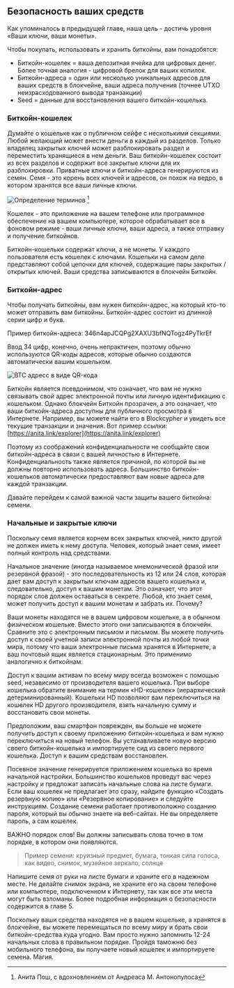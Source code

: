 ## Безопасность ваших средств

Как упоминалось в предыдущей главе, наша цель - достичь уровня «Ваши ключи, ваши монеты».

Чтобы покупать, использовать и хранить биткойны, вам понадобятся:

* Биткойн-кошелек = ваша депозитная ячейка для цифровых денег. Более точная аналогия - цифровой брелок для ваших копилок.
* Биткойн-адреса = один или несколько уникальных адресов для ваших средств в блокчейне, ваши адреса получения (точнее UTXO неизрасходованного вывода транзакции)
* Seed = данные для восстановления вашего биткойн-кошелька.

### Биткойн-кошелек
Думайте о кошельке как о публичном сейфе с несколькими секциями. Любой желающий может внести деньги в каждый из разделов. Только владелец закрытых ключей может разблокировать раздел и переместить хранящиеся в нем деньги. Ваш биткойн-кошелек состоит из всех разделов и содержит все закрытые ключи для их разблокировки. Приватные ключи и биткойн-адреса генерируются из семян. Семя - это корень всех ключей и адресов, он похож на ведро, в котором хранятся все ваши личные ключи.

![Определение терминов](assets/_seed-postbox.png) [^69]

Кошелек - это приложение на вашем телефоне или программное обеспечение на вашем компьютере, которое обрабатывает все в фоновом режиме - ваши личные ключи, ваши адреса, а также отправку и получение биткойнов.

Биткойн-кошельки содержат ключи, а не монеты. У каждого пользователя есть кошелек с ключами. Кошельки на самом деле представляют собой цепочки для ключей, содержащие пары закрытых / открытых ключей. Ваши средства записываются в блокчейн Биткойн.

### Биткойн-адрес
Чтобы получать биткойны, вам нужен биткойн-адрес, на который кто-то может отправить вам биткойны. Биткойн-адрес состоит из длинной серии цифр и букв.

Пример биткойн-адреса: 346n4apJCQPg2XAXU3bfNQTogz4PyTkrEf

Ввод 34 цифр, конечно, очень непрактичен, поэтому обычно используются QR-коды адресов, которые обычно создаются автоматически вашим кошельком.

![BTC адресс в виде QR-кода](assets/_address-book.PNG)

Биткойн является псевдонимом, что означает, что вам не нужно связывать свой адрес электронной почты или личную идентификацию с кошельком. Однако блокчейн Биткойн прозрачен, а это означает, что ваши биткойн-адреса доступны для публичного просмотра в Интернете. Например, вы можете найти его в Blockcypher и увидеть все текущие транзакции и значения. Вот пример ссылки: [https://anita.link/explorer](https://anita.link/explorer)

Поэтому из соображений конфиденциальности не сообщайте свои биткойн-адреса в связи с вашей личностью в Интернете. Конфиденциальность также является причиной, по которой вы не должны повторно использовать адреса. Большинство биткойн-кошельков автоматически предоставляют вам новые адреса для каждой транзакции.

Давайте перейдем к самой важной части защиты вашего биткойна: семени.

### Начальные и закрытые ключи

Поскольку семя является корнем всех закрытых ключей, никто другой не должен иметь к нему доступа. Человек, который знает семя, имеет полный контроль над средствами.

Начальное значение (иногда называемое мнемонической фразой или резервной фразой) - это последовательность из 12 или 24 слов, которая дает вам доступ к закрытым ключам адресов вашего кошелька и, следовательно, доступ к вашим монетам. Это означает, что этот порядок слов должен оставаться в секрете. Любой, кто знает семя, может получить доступ к вашим монетам и забрать их. Почему?

Ваши монеты находятся не в вашем цифровом кошельке, а в обычном физическом кошельке. Вместо этого они записываются в блокчейн. Сравните это с электронным письмом и письмом. Вы можете получить доступ к своей учетной записи электронной почты из любой точки мира, потому что ваши электронные письма хранятся в Интернете, а ваш почтовый ящик является стационарным. Это применимо аналогично к биткойнам.

Доступ к вашим активам по всему миру всегда возможен с помощью seed, независимо от производителя вашего кошелька. При выборе кошелька обратите внимание на термин «HD-кошелек» (иерархический детерминированный). Кошельки HD позволяют вам переключиться на кошелек HD другого производителя, взять начальную сумму и восстановить свои монеты.

Предположим, ваш смартфон поврежден, вы больше не можете получить доступ к своему приложению биткойн-кошелька и вам нужно переключиться на новый телефон. Вы устанавливаете новую версию своего биткойн-кошелька и импортируете сид из своего первого кошелька. Доступ к вашим средствам восстановлен.

Посевное значение генерируется приложением кошелька во время начальной настройки. Большинство кошельков проведут вас через настройку и предложат записать начальные слова на листе бумаги. Если ваш кошелек не предлагает это сразу, найдите функцию «Создать резервную копию» или «Резервное копирование» и следуйте инструкциям. Создание семени работает противоположно созданию пароля, который вы обычно знаете на веб-сайтах. Не вы определяете пароль, а сам кошелек.

ВАЖНО порядок слов! Вы должны записывать слова точно в том порядке, в котором они появляются.

> Пример семени: круизный предмет, бумага, тонкая сила голоса, как видео, снимок, музейное зеркало, солнце

Напишите семя от руки на листе бумаги и храните его в надежном месте. Не делайте снимок экрана, не храните его на своем телефоне или компьютере, подключенном к Интернету, так как все эти места могут быть взломаны. Более подробная информация о безопасности содержится в главе 5.

Поскольку ваши средства находятся не в вашем кошельке, а хранятся в блокчейне, вы можете перемещаться по всему миру и брать свои биткойн-средства куда угодно. Вам просто нужно запомнить 12-24 начальных слова в правильном порядке. Пройдя таможню без мобильного телефона, вы получаете новый кошелек и импортируете семена. Магия.

[^69]: Анита Пош, с вдохновлением от Андреаса М. Антонопулоса
